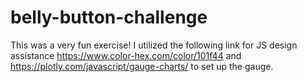 # belly-button-challenge

This was a very fun exercise! I utilized the following link for JS design assistance https://www.color-hex.com/color/101f44 and https://plotly.com/javascript/gauge-charts/ to set up the gauge.